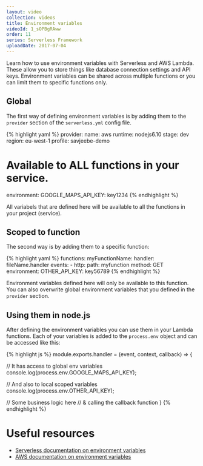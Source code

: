 ```yaml
---
layout: video
collection: videos
title: Environment variables
videoId: 1_sOPBgRAww
order: 11
series: Serverless Framework
uploadDate: 2017-07-04
---
```


Learn how to use environment variables with Serverless and AWS Lambda. These allow you to store things like database connection settings and API keys. Environment variables can be shared across multiple functions or you can limit them to specific functions only.

## Global
The first way of defining environment variables is by adding them to the ``provider`` section of the ``serverless.yml`` config file.

{% highlight yaml %}
provider:
  name: aws
  runtime: nodejs6.10
  stage: dev
  region: eu-west-1
  profile: savjeebe-demo

  # Available to ALL functions in your service.
  environment:
    GOOGLE_MAPS_API_KEY: key1234
{% endhighlight %}

All variabels that are defined here will be available to all the functions in your project (service).

## Scoped to function
The second way is by adding them to a specific function:

{% highlight yaml %}
functions:
  myFunctionName:
    handler: fileName.handler
    events:
      - http:
          path: myfunction
          method: GET
    environment:
      OTHER_API_KEY: key56789
{% endhighlight %}

Environment variables defined here will only be available to this function. You can also overwrite global environment variables that you defined in the ``provider`` section.

## Using them in node.js
After defining the environment variables you can use them in your Lambda functions. Each of your variables is added to the ``process.env`` object and can be accessed like this:

{% highlight js %}
module.exports.handler = (event, context, callback) => {

  // It has access to global env variables
  console.log(process.env.GOOGLE_MAPS_API_KEY);

  // And also to local scoped variables
  console.log(process.env.OTHER_API_KEY);

  // Some business logic here
  // & calling the callback function
}
{% endhighlight %}

# Useful resources
* <a href="https://serverless.com/framework/docs/providers/aws/guide/functions#environment-variables" target="_blank">Serverless documentation on environment variables</a>
* <a href="http://docs.aws.amazon.com/lambda/latest/dg/env_variables.html" target="_blank">AWS documentation on environment variables</a>

